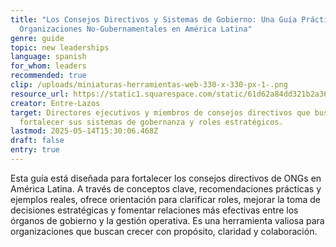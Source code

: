 ```yaml
---
title: "Los Consejos Directivos y Sistemas de Gobierno: Una Guía Práctica para
  Organizaciones No-Gubernamentales en América Latina"
genre: guide
topic: new leaderships
language: spanish
for_whom: leaders
recommended: true
clip: /uploads/miniaturas-herramientas-web-330-x-330-px-1-.png
resource_url: https://static1.squarespace.com/static/61d62a84dd321b2a36a82839/t/62d5b3b90ad0f92ad70cfd11/1658172346786/Guia-Consejos-Directivos-22Marzo2017.pdf
creator: Entre-Lazos
target: Directores ejecutivos y miembros de consejos directivos que buscan
  fortalecer sus sistemas de gobernanza y roles estratégicos.
lastmod: 2025-05-14T15:30:06.468Z
draft: false
entry: true
---
```

Esta guía está diseñada para fortalecer los consejos directivos de ONGs en América Latina. A través de conceptos clave, recomendaciones prácticas y ejemplos reales, ofrece orientación para clarificar roles, mejorar la toma de decisiones estratégicas y fomentar relaciones más efectivas entre los órganos de gobierno y la gestión operativa. Es una herramienta valiosa para organizaciones que buscan crecer con propósito, claridad y colaboración.